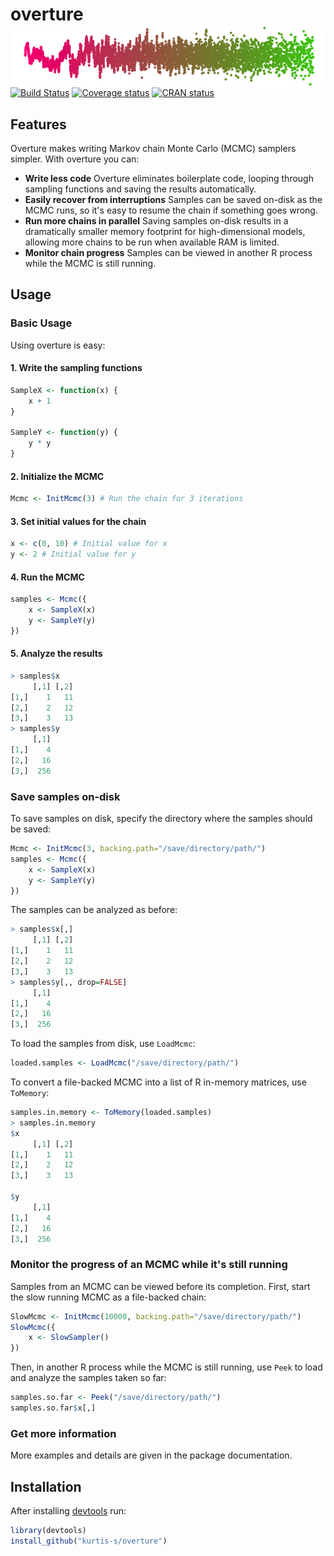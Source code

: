 # overture <img src="traceplot.png" align="right" height="100" />
[![Build Status](https://travis-ci.org/kurtis-s/overture.svg?branch=master)](https://travis-ci.org/kurtis-s/overture)
[![Coverage status](https://codecov.io/gh/kurtis-s/overture/branch/master/graph/badge.svg)](https://codecov.io/github/kurtis-s/overture?branch=master)
[![CRAN status](https://www.r-pkg.org/badges/version/overture)](https://cran.r-project.org/package=overture)

## Features
Overture makes writing Markov chain Monte Carlo (MCMC) samplers simpler.  With overture you can:

* **Write less code** Overture eliminates boilerplate code, looping through sampling functions and saving the results automatically.
* **Easily recover from interruptions** Samples can be saved on-disk as the MCMC runs, so it's easy to resume the chain if something goes wrong.
* **Run more chains in parallel** Saving samples on-disk results in a dramatically smaller memory footprint for high-dimensional models, allowing more chains to be run when available RAM is limited.
* **Monitor chain progress** Samples can be viewed in another R process while the MCMC is still running.

## Usage
### Basic Usage
Using overture is easy:

#### 1. Write the sampling functions
```r
SampleX <- function(x) {
    x + 1
}

SampleY <- function(y) {
    y * y
}
```
#### 2.  Initialize the MCMC
```r
Mcmc <- InitMcmc(3) # Run the chain for 3 iterations
```
#### 3.  Set initial values for the chain
```r
x <- c(0, 10) # Initial value for x
y <- 2 # Initial value for y
```
#### 4.  Run the MCMC
```r
samples <- Mcmc({
    x <- SampleX(x)
    y <- SampleY(y)
})
```
#### 5.  Analyze the results
```r
> samples$x
     [,1] [,2]
[1,]    1   11
[2,]    2   12
[3,]    3   13
> samples$y
     [,1]
[1,]    4
[2,]   16
[3,]  256
```
### Save samples on-disk
To save samples on disk, specify the directory where the samples should be saved:
```r
Mcmc <- InitMcmc(3, backing.path="/save/directory/path/")
samples <- Mcmc({
    x <- SampleX(x)
    y <- SampleY(y)
})
```
The samples can be analyzed as before:
```r
> samples$x[,]
     [,1] [,2]
[1,]    1   11
[2,]    2   12
[3,]    3   13
> samples$y[,, drop=FALSE]
     [,1]
[1,]    4
[2,]   16
[3,]  256
```

To load the samples from disk, use `LoadMcmc`:
```r
loaded.samples <- LoadMcmc("/save/directory/path/")
```

To convert a file-backed MCMC into a list of R in-memory matrices, use `ToMemory`:
```r
samples.in.memory <- ToMemory(loaded.samples)
> samples.in.memory
$x
     [,1] [,2]
[1,]    1   11
[2,]    2   12
[3,]    3   13

$y
     [,1]
[1,]    4
[2,]   16
[3,]  256
```

### Monitor the progress of an MCMC while it's still running
Samples from an MCMC can be viewed before its completion.  First, start the slow running MCMC as a file-backed chain:
```r
SlowMcmc <- InitMcmc(10000, backing.path="/save/directory/path/")
SlowMcmc({
    x <- SlowSampler()
})
```

Then, in another R process while the MCMC is still running, use `Peek` to load and analyze the samples taken so far:
```r
samples.so.far <- Peek("/save/directory/path/")
samples.so.far$x[,]
```

### Get more information
More examples and details are given in the package documentation.

## Installation
After installing [devtools](https://github.com/r-lib/devtools) run:
```r
library(devtools)
install_github("kurtis-s/overture")
```
